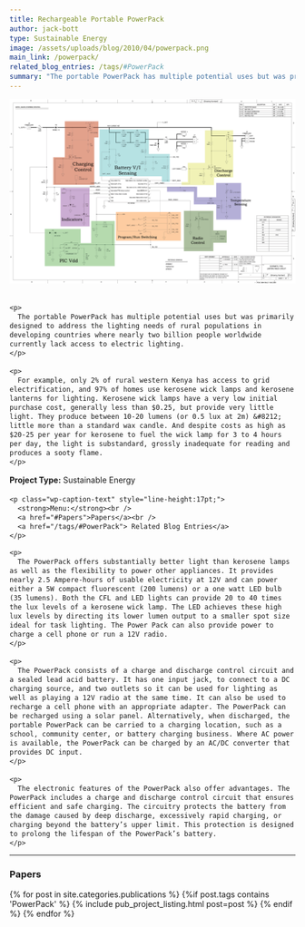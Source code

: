 ```yaml
---
title: Rechargeable Portable PowerPack
author: jack-bott
type: Sustainable Energy
image: /assets/uploads/blog/2010/04/powerpack.png
main_link: /powerpack/
related_blog_entries: /tags/#PowerPack
summary: "The portable PowerPack has multiple potential uses but was primarily designed to address the lighting needs of rural populations in developing countries where nearly two billion people worldwide currently lack access to electric lighting."
---
```


<div class="row-fluid">
  <div class="span12">
    <img src="/assets/uploads/blog/2010/04/DigitalDesignRev7circuit.jpg" alt="PowerPack" />
  </div>
</div>

<br>

<div class="row-fluid">
  <div class="span9">

    <p>
      The portable PowerPack has multiple potential uses but was primarily designed to address the lighting needs of rural populations in developing countries where nearly two billion people worldwide currently lack access to electric lighting.
    </p>

    <p>
      For example, only 2% of rural western Kenya has access to grid electrification, and 97% of homes use kerosene wick lamps and kerosene lanterns for lighting. Kerosene wick lamps have a very low initial purchase cost, generally less than $0.25, but provide very little light. They produce between 10-20 lumens (or 0.5 lux at 2m) &#8212; little more than a standard wax candle. And despite costs as high as $20-25 per year for kerosene to fuel the wick lamp for 3 to 4 hours per day, the light is substandard, grossly inadequate for reading and produces a sooty flame.
    </p>

  </div>

  <div class="span3">
    <p class="wp-caption-text" style="line-height:17pt;">
      <strong>Project Type:</strong> Sustainable Energy
    </p>

    <p class="wp-caption-text" style="line-height:17pt;">
      <strong>Menu:</strong><br />
      <a href="#Papers">Papers</a><br />
      <a href="/tags/#PowerPack"> Related Blog Entries</a>
    </p>

  </div>
</div>

<div class="row-fluid">
  <div class="span12">

    <p>
      The PowerPack offers substantially better light than kerosene lamps as well as the flexibility to power other appliances. It provides nearly 2.5 Ampere-hours of usable electricity at 12V and can power either a 5W compact fluorescent (200 lumens) or a one watt LED bulb (35 lumens). Both the CFL and LED lights can provide 20 to 40 times the lux levels of a kerosene wick lamp. The LED achieves these high lux levels by directing its lower lumen output to a smaller spot size ideal for task lighting. The Power Pack can also provide power to charge a cell phone or run a 12V radio.
    </p>

    <p>
      The PowerPack consists of a charge and discharge control circuit and a sealed lead acid battery. It has one input jack, to connect to a DC charging source, and two outlets so it can be used for lighting as well as playing a 12V radio at the same time. It can also be used to recharge a cell phone with an appropriate adapter. The PowerPack can be recharged using a solar panel. Alternatively, when discharged, the portable PowerPack can be carried to a charging location, such as a school, community center, or battery charging business. Where AC power is available, the PowerPack can be charged by an AC/DC converter that provides DC input.
    </p>

    <p>
      The electronic features of the PowerPack also offer advantages. The PowerPack includes a charge and discharge control circuit that ensures efficient and safe charging. The circuitry protects the battery from the damage caused by deep discharge, excessively rapid charging, or charging beyond the battery’s upper limit. This protection is designed to prolong the lifespan of the PowerPack’s battery.
    </p>

  </div>
</div>

<div class="row-fluid">
  <div class="span12">
    <hr />
    <a id="Papers"></a>
    <h3>Papers</h3>
    <div class="post-list" style="list-style-type:none">
      {% for post in site.categories.publications %}
        {%if post.tags contains 'PowerPack' %}
          {% include pub_project_listing.html post=post %}
        {% endif %}
      {% endfor %}
    </div>
  </div>
</div>
